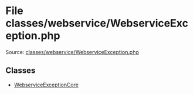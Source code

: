 File classes/webservice/WebserviceException.php
=========
Source: [classes/webservice/WebserviceException.php](https://github.com/PrestaShop/PrestaShop/blob/1.6.1.1/classes/webservice/WebserviceException.php)


Classes
-------

* [WebserviceExceptionCore](class.WebserviceExceptionCore)


